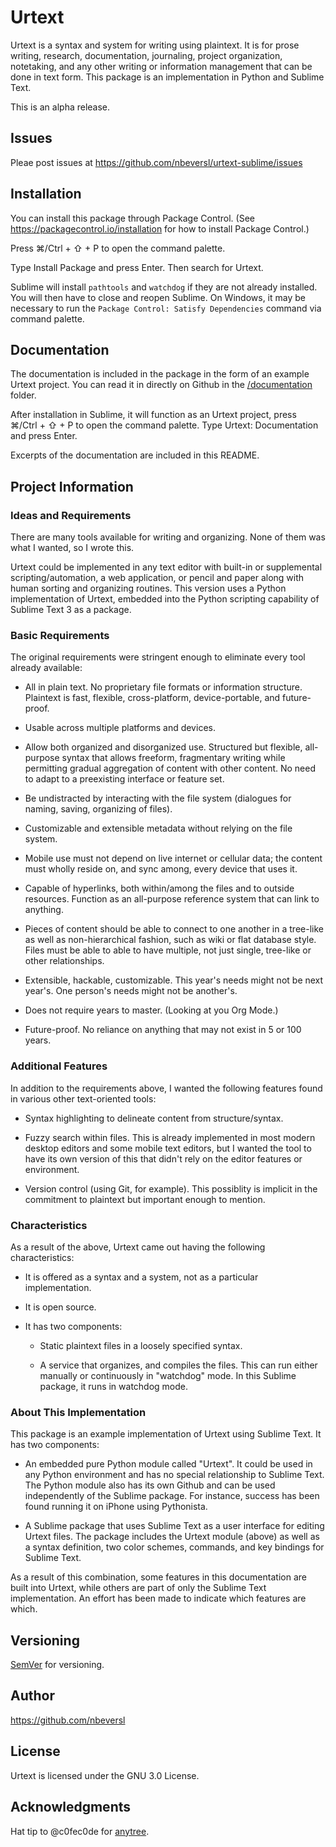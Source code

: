 # Urtext

Urtext is a syntax and system for writing using plaintext. It is for prose writing, research, documentation, journaling, project organization, notetaking, and any other writing or information management that can be done in text form. This package is an implementation in Python and Sublime Text.

This is an alpha release.

## Issues

Pleae post issues at https://github.com/nbeversl/urtext-sublime/issues

## Installation

You can install this package through Package Control. (See https://packagecontrol.io/installation for how to install Package Control.)

Press ⌘/Ctrl + ⇧ + P to open the command palette.

Type Install Package and press Enter. Then search for Urtext.

Sublime will install `pathtools` and `watchdog` if they are not already installed. You will then have to close and reopen Sublime. On Windows, it may be necessary to run the `Package Control: Satisfy Dependencies` command via command palette.

## Documentation

The documentation is included in the package in the form of an example Urtext project. You can read it in directly on Github in the [/documentation](https://github.com/nbeversl/urtext-sublime/tree/github-master/documentation) folder.

After installation in Sublime, it will function as an Urtext project, press ⌘/Ctrl + ⇧ + P to open the command palette. Type Urtext: Documentation and press Enter.

Excerpts of the documentation are included in this README.

## Project Information

### Ideas and Requirements

There are many tools available for writing and organizing. None of them was what I wanted, so I wrote this.

Urtext could be implemented in any text editor with built-in or supplemental scripting/automation, a web application, or pencil and paper along with human sorting and organizing routines. This version uses a Python implementation of Urtext, embedded into the Python scripting capability of Sublime Text 3 as a package. 

### Basic Requirements

The original requirements were stringent enough to eliminate every tool already available:

   - All in plain text. No proprietary file formats or information structure. Plaintext is fast, flexible, cross-platform, device-portable, and future-proof.

   - Usable across multiple platforms and devices.

   - Allow both organized and disorganized use. Structured but flexible, all-purpose syntax that allows freeform, fragmentary writing while permitting gradual aggregation of content with other content. No need to adapt to a preexisting interface or feature set. 

   - Be undistracted by interacting with the file system (dialogues for naming, saving, organizing of files).

   - Customizable and extensible metadata without relying on the file system.

   - Mobile use must not depend on live internet or cellular data; the content must wholly reside on, and sync among, every device that uses it.

   - Capable of hyperlinks, both within/among the files and to outside resources. Function as an all-purpose reference system that can link to anything.         

   - Pieces of content should be able to connect to one another in a tree-like as well as non-hierarchical fashion, such as wiki or flat database style. Files must be able to able to have multiple, not just single, tree-like or other relationships.

   - Extensible, hackable, customizable. This year's needs might not be next year's. One person's needs might not be another's.

   - Does not require years to master. (Looking at you Org Mode.)

   - Future-proof. No reliance on anything that may not exist in 5 or 100 years. 

### Additional Features

In addition to the requirements above, I wanted the following features found in various other text-oriented tools:

   - Syntax highlighting to delineate content from structure/syntax.

   - Fuzzy search within files. This is already implemented in most modern desktop editors and some mobile text editors, but I wanted the tool to have its own version of this that didn't rely on the editor features or environment.

   - Version control (using Git, for example). This possiblity is implicit in the commitment to plaintext but important enough to mention.
           
### Characteristics

As a result of the above, Urtext came out having the following characteristics:
   
   - It is offered as a syntax and a system, not as a particular implementation. 

   - It is open source.

   - It has two components:

      - Static plaintext files in a loosely specified syntax.
      
      - A service that organizes, and compiles the files. This can run either manually or continuously in "watchdog" mode. In this Sublime package, it runs in watchdog mode.

### About This Implementation

This package is an example implementation of Urtext using Sublime Text. It has two components:

   - An embedded pure Python module called "Urtext". It could be used in any Python environment and has no special relationship to Sublime Text. The Python module also has its own Github and can be used independently of the Sublime package. For instance, success has been found running it on iPhone using Pythonista.

   - A Sublime package that uses Sublime Text as a user interface for editing Urtext files. The package includes the Urtext module (above) as well as a syntax definition, two color schemes, commands, and key bindings for Sublime Text.    

   As a result of this combination, some features in this documentation are built into Urtext, while others are part of only the Sublime Text implementation. An effort has been made to indicate which features are which. 

## Versioning

[SemVer](http://semver.org/) for versioning.

## Author

https://github.com/nbeversl

## License

Urtext is licensed under the GNU 3.0 License.

## Acknowledgments

Hat tip to @c0fec0de for [anytree](https://github.com/c0fec0de/anytree).

